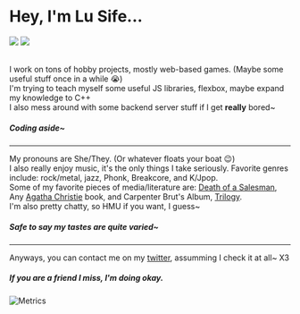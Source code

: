 # Hey, I'm Lu Sife...

<div>
  <a href="https://twitter.com/Lu_Sife_"><img src="https://img.shields.io/badge/-Twitter-blue"></a>
  <a href="https://www.buymeacoffee.com/lusife"><img src="https://img.shields.io/badge/-Donation-yellow"></a>
</div>
<br>

I work on tons of hobby projects, mostly web-based games. (Maybe some useful stuff once in a while 😭)<br>
I'm trying to teach myself some useful JS libraries, flexbox, maybe expand my knowledge to C++<br>
I also mess around with some backend server stuff if I get __really__ bored~<br>

##### Coding aside~

---

My pronouns are She/They. (Or whatever floats your boat 😉)<br>
I also really enjoy music, it's the only things I take seriously. Favorite genres include: rock/metal, jazz, Phonk, Breakcore, and K/Jpop.<br>
Some of my favorite pieces of media/literature are: [Death of a Salesman](https://en.wikipedia.org/wiki/Death_of_a_Salesman), Any [Agatha Christie](https://en.wikipedia.org/wiki/Agatha_Christie) book, and Carpenter Brut's Album, [Trilogy](https://open.spotify.com/album/5iPLQmPK5f0r69TPJcfAt2?si=0zdPwieUQMO2TqzYge1wFQ).<br>
I'm also pretty chatty, so HMU if you want, I guess~<br>
##### Safe to say my tastes are quite varied~

---

Anyways, you can contact me on my [twitter](https://twitter.com/Lu_Sife_), assumming I check it at all~ X3<br>
##### If you are a friend I miss, I'm doing okay.

![Metrics](https://metrics.lecoq.io/?template=classic&isocalendar=1&languages=1&lines=1&people=1&introduction=1&repositories=1&achievements=1&notable=1&activity=1&base=header%2C%20activity%2C%20community%2C%20repositories%2C%20metadata&base.indepth=false&base.hireable=false&base.skip=false&repositories.batch=100&repositories.forks=false&repositories.affiliations=owner&isocalendar=false&isocalendar.duration=half-year&languages=false&languages.limit=8&languages.threshold=0%25&languages.other=false&languages.colors=github&languages.sections=most-used&languages.indepth=false&languages.analysis.timeout=15&languages.categories=markup%2C%20programming&languages.recent.categories=markup%2C%20programming&languages.recent.load=300&languages.recent.days=14&lines=false&lines.sections=base&lines.repositories.limit=4&lines.history.limit=1&people=false&people.limit=24&people.identicons=false&people.identicons.hide=false&people.size=28&people.types=followers%2C%20following&people.shuffle=false&introduction=false&introduction.title=true&repositories=false&repositories.pinned=0&repositories.starred=0&repositories.random=0&repositories.order=featured%2C%20pinned%2C%20starred%2C%20random&achievements=false&achievements.threshold=C&achievements.secrets=true&achievements.display=detailed&achievements.limit=0&notable=false&notable.from=organization&notable.repositories=false&notable.indepth=false&notable.types=commit&notable.self=false&activity=false&activity.limit=5&activity.load=300&activity.days=14&activity.visibility=all&activity.timestamps=false&activity.filter=all&config.timezone=America%2FDenver&config.octicon=true)
